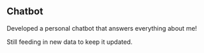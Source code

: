 ## Chatbot

Developed a personal chatbot that answers everything about me! 

Still feeding in new data to keep it updated. 


